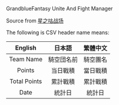 GrandblueFantasy Unite And Fight Manager

Source from [星之咕战场](http://info.gbfteamraid.fun/web/index#)

The following is CSV header name means:

|English|日本語|繁體中文|
|:---:|:---:|:---:|
|Team Name|騎空団名前|騎空團名|
|Points|当日戰積|當日戰積|
|Total Points|累計戰積|累計戰積|
|Date|統計日|統計日|